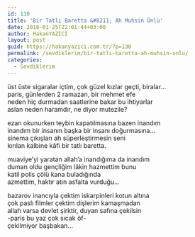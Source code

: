 ```yaml
---
id: 130
title: 'Bir Tatlı Baretta &#8211; Ah Muhsin Ünlü'
date: 2018-01-25T22:01:44+03:00
author: HakanYAZICI
layout: post
guid: https://hakanyazici.com.tr/?p=130
permalink: /sevdiklerim/bir-tatli-baretta-ah-muhsin-unlu/
categories:
  - Sevdiklerim
---
```

üst üste sigaralar içtim, çok güzel kızlar geçti, biralar&#8230;  
paris, günlerden 2 ramazan, bir mehmet efe  
neden hiç durmadan saatlerine bakar bu ihtiyarlar  
aslan neden haramdır, ne diyor mutezile?

ezan okunurken teybin kapatılmasına bazen inandım  
inandım bir insanın başka bir insanı doğurmasına&#8230;  
sinema çıkışları ah süperleştirmesin seni  
kırılan kalbine kâfi bir tatlı baretta.

muaviye&#8217;yi yaratan allah&#8217;a inandığıma da inandım  
duman oldu gençliğim lâkin hazmettim bunu  
katil polis çölü kana buladığında  
azmettim, haktır atın asfalta vurduğu&#8230;

bazarov inancıyla çektim iskarpinleri kotun altına  
çok paslı filmler çektim dişlerim kamaşmadan  
allah varsa devlet şirktir, duyan safına çekilsin  
-paris bu yaz çok sıcak öf-  
çekilmiyor başbakan&#8230;